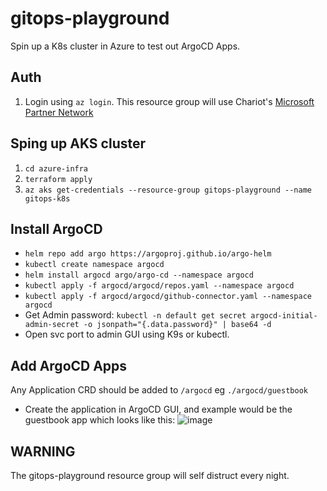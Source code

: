 # gitops-playground

Spin up a K8s cluster in Azure to test out ArgoCD Apps.

## Auth
1. Login using `az login`. This resource group will use Chariot's [Microsoft Partner Network](https://portal.azure.com/#@chariotsolution.onmicrosoft.com/resource/subscriptions/6380d0fa-5d0c-4239-8302-3f40269c2e9c/overview)

## Sping up AKS cluster
1. `cd azure-infra`
2. `terraform apply`
3. `az aks get-credentials --resource-group gitops-playground --name gitops-k8s`

## Install ArgoCD
- `helm repo add argo https://argoproj.github.io/argo-helm`
- `kubectl create namespace argocd` 
- `helm install argocd argo/argo-cd --namespace argocd`
- `kubectl apply -f argocd/argocd/repos.yaml --namespace argocd`
- `kubectl apply -f argocd/argocd/github-connector.yaml --namespace argocd`
- Get Admin password: `kubectl -n default get secret argocd-initial-admin-secret -o jsonpath="{.data.password}" | base64 -d`
- Open svc port to admin GUI using K9s or kubectl.

## Add ArgoCD Apps
Any Application CRD should be added to `/argocd` eg `./argocd/guestbook`
- Create the application in ArgoCD GUI, and example would be the guestbook app which looks like this:
![image](https://github.com/chariotsolutions/gitops-playground/assets/1655964/41c6cdb5-18a6-49d7-9583-07c3c9412726)

## WARNING
The gitops-playground resource group will self distruct every night.
